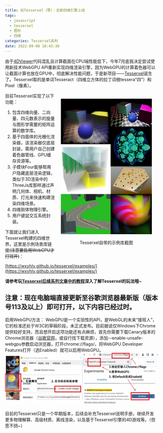 ```yaml
---
title: 玩Tesserxel（零）：全新四维引擎上线
tags:
  - javascript
  - tesserxel
  - 图形
  - 四维
categories: Tesserxel系列
date: 2022-09-08 10:43:30
---
```


由于[4DViewer](https://github.com/wxyhly/4dViewer)代码混乱且计算截面在CPU端性能低下，今年7月底我决定尝试使用新技术WebGPU API重新实现四维渲染引擎，因为WebGPU的计算着色器可以让截面计算也放在GPU中，彻底解决性能问题，于是新项目——[Tesserxel](https://github.com/wxyhly/tesserxel)诞生了。Tesserxel取的是单词Tesseract（四维立方体的拉丁词根tessera“四”）和Pixel（像素）。
<div style="float:right; margin:20px;"><img src="/img/tsx001.jpg" width="300px"/><p style="text-align:center">Tesserxel自带的示例库截图</p></div>

目前Tesserxel实现了以下功能： 
1. 包含四维向量、二向量、四元数表示的旋量与图形学需要的矩阵运算的数学库。
2. 基于四面体的光栅化渲染器，该渲染器仅底层封装，需用户自己创建着色器管线、GPU缓存资源等。
3. 子模块Four能够帮用户隐藏底层渲染逻辑，类似于3D渲染中的ThreeJs库那样通过声明几何体、相机、材质、灯光来快速构建渲染四维场景。
4. 四维刚体物理引擎。
5. 用户键鼠交互系统封装。

下面就让我们进入Tesserxel构建的四维世界。这里是示例场景库链接~~(注意要启用WebGPU才打得开)~~：

[https://wxyhly.github.io/tesserxel/examples/](https://wxyhly.github.io/tesserxel/examples/)

**请参考玩[Tesserxel后续系列文章中的教程](/categories/Tesserxel系列/)深入了解Tesserxel的玩法哦~**

## 注意：现在电脑端直接更新至谷歌浏览器最新版（版本号113及以上）即可打开，以下内容已经过时。

启用WebGPU方法： WebGPU是一个实验性的API，是WebGL的未来“接班人”，它的标准还处于W3C的草稿阶段，未正式发布。目前据说仅Windows下Chrome提供较好支持，而且想开启这项功能还有点麻烦，首先你需要下载Canary版本的Chrome浏览器（[谷歌官网](https://www.google.com/intl/zh-CN/chrome/canary/)，或自行找下载资源），添加--enable-unsafe-webgpu参数启动浏览器，打开chrome://flags/，将WebGPU Developer Features打开（选Enabled）就可以启用WebGPU。
![开启WebGPU的操作步骤](/img/tsx001.png)

目前的Tesserxel只是一个早期版本，后续会补充Tesserxel说明手册，继续开发更多物理解算、高级材质、离线渲染，以及基于Tesserxel引擎的4D游戏等。（但愿不鸽~）